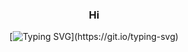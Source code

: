 <div align = center>

### Hi

[![Typing SVG](https://readme-typing-svg.demolab.com/?color=ffde99?size=35&center=true&vCenter=true&width=1000&lines=Hi,+my+name+is+Nicolas+de+Mello;I+have+19+years+old;I'm+from+Brazil,+Sp;FullStack+Developer!)](https://git.io/typing-svg)

<div align="center>
